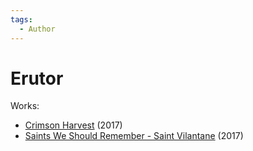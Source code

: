 ```yaml
---
tags:
  - Author
---
```


# Erutor

Works:

- [Crimson Harvest](./crimsonharvest.md) (2017)
- [Saints We Should Remember - Saint Vilantane](./saintsweshouldremember.md) (2017)